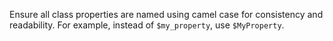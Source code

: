 Ensure all class properties are named using camel case for consistency and readability. For example, instead of `$my_property`, use `$MyProperty`.

<!-- Codacy PatPatBot reviewed: 2024-05-24T11:39:16.793Z -->
